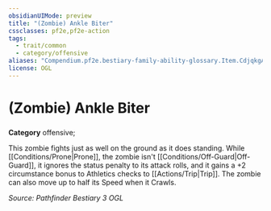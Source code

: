 ```yaml
---
obsidianUIMode: preview
title: "(Zombie) Ankle Biter"
cssclasses: pf2e,pf2e-action
tags:
  - trait/common
  - category/offensive
aliases: "Compendium.pf2e.bestiary-family-ability-glossary.Item.CdjqkgAexKk8khbB"
license: OGL
---
```

# (Zombie) Ankle Biter

### 

**Category** offensive; 




This zombie fights just as well on the ground as it does standing. While [[Conditions/Prone|Prone]], the zombie isn't [[Conditions/Off-Guard|Off-Guard]], it ignores the status penalty to its attack rolls, and it gains a +2 circumstance bonus to Athletics checks to [[Actions/Trip|Trip]]. The zombie can also move up to half its Speed when it Crawls.

*Source: Pathfinder Bestiary 3*
*OGL*
